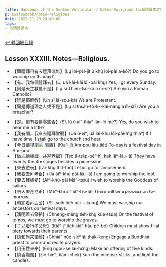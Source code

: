 ```yaml
---
title: Handbook of the Swatow Vernacular / Notes—Religious (汕頭話讀本之宗教(補))
p: swatowbook/notes-religious
date: 2022-11-20 23:49:00
tags: 
- 汕頭話讀本
---
```


[↩️ 轉回總目錄](/swatowbook)

## Lesson XXXIII. Notes—Religious.

* 【爾禮拜日有去禮拜或無】(Lṳ́ lói-pài-jít ũ khṳ̀ lói-pài a-bô?) Do you go to worship on Sunday?
* 【有。我每個禮拜去】(Ũ, uá kâi-kâi lói-pài khṳ̀) Yes, I go every Sunday.
* 【爾是天主教或不是】(Lṳ́ sĩ Thien-tsú-kà a m̄-sĩ?) Are you a Roman Catholic?
* 【阮是耶穌教】(Ún sĩ Iâ-sou-kà) We are Protestant.
* 【爾是傳道理之人或不是】(Lṳ́ sĩ thuân-tõ-lí--kâi-nâng a m̄-sĩ?) Are you a preacher?
<!--more-->
* 【是。爾有要聽零些否】(Sĩ, lṳ́ ũ àiⁿ-thiaⁿ lân-ló mē?) Yes, do you wish to hear me a little?
* 【我有閑。我來去禮拜堂聽】(Uá ũ-ôiⁿ, uá lâi-khṳ̀ lói-pài-tn̂g thiaⁿ) If I have time, I shall go to the church and hear.
* 【今日菴埠閙![](https://glyphwiki.org/glyph/u24360.50px.png) 閙熱】(Kíaⁿ-jît Am-pou lãu-jiét) To-day is a festival day in Am-pou.
* 【做弍拾棚戯。共迎老爺】(Tsò jī-tsáp-pêⁿ hì, kah iâⁿ-lãu-iâ) They have twenty theatre stages besides a procession.
* 【來去遊玩】(Lâi-khṳ̀ thit-thô) Let us go for amusement.
* 【我要去拜老爺】(Uá àiⁿ-khṳ̀ pài-lãu-iâ) I am going to worship the idol.
* 【要去拜媽祖】(Aìⁿ-khṳ̀-pài Máⁿ-tsóu) I wish to worship the Goddess of sailors.
* 【明天要迎老爺】(Màⁿ-khí àiⁿ iâⁿ-lãu-iâ) There will be a procession to-morrow.
* 【時節着拜亞公】(Sî-tsoih tiéh pài-a-kong) We must worship our ancestors on festival days.
* 【淸明着去祭掃】(Chheng-mêng tiéh-khṳ̀ kùe-tsúa) On the festival of tombs, we must go to worship the graves.
* 【子兒着行孝父母】(Kiáⁿ-jî tiéh kiâⁿ-hàu pẽ-bó) Children must show filial piety towards their parents.
* 【請和尚來讀經】(Chhiáⁿ hûe-sièⁿ lâi thák-keng) Engage a Buddhist priest to come and recite prayers.
* 【用伍性來奉】(Ēng ngóu-se lâi-hõng) Make an offering of five kinds.
* 【燒香㸃燭】(Sie-hieⁿ, tiám-chek) Burn the incense-sticks, and light the candles.
